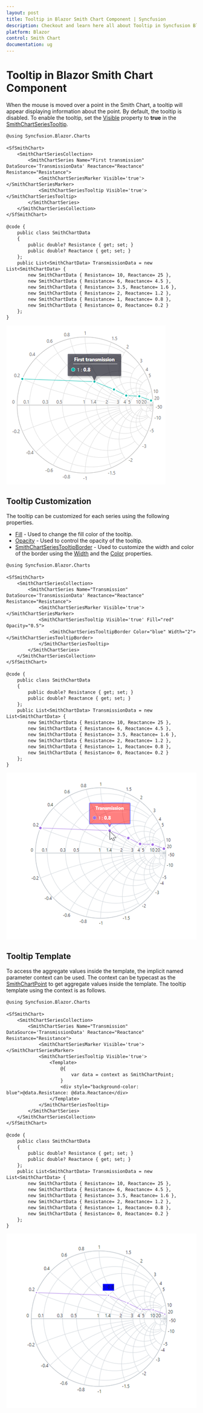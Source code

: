 ```yaml
---
layout: post
title: Tooltip in Blazor Smith Chart Component | Syncfusion
description: Checkout and learn here all about Tooltip in Syncfusion Blazor Smith Chart component and much more details.
platform: Blazor
control: Smith Chart
documentation: ug
---
```


# Tooltip in Blazor Smith Chart Component

When the mouse is moved over a point in the Smith Chart, a tooltip will appear displaying information about the point. By default, the tooltip is disabled. To enable the tooltip, set the [Visible](https://help.syncfusion.com/cr/blazor/Syncfusion.Blazor.Charts.SmithChartSeriesTooltip.html#Syncfusion_Blazor_Charts_SmithChartSeriesTooltip_Visible) property to **true** in the [SmithChartSeriesTooltip](https://help.syncfusion.com/cr/blazor/Syncfusion.Blazor.Charts.SmithChartSeriesTooltip.html#properties).

```cshtml
@using Syncfusion.Blazor.Charts

<SfSmithChart>
    <SmithChartSeriesCollection>
        <SmithChartSeries Name="First transmission" DataSource='TransmissionData' Reactance="Reactance" Resistance="Resistance">
            <SmithChartSeriesMarker Visible='true'></SmithChartSeriesMarker>
            <SmithChartSeriesTooltip Visible='true'></SmithChartSeriesTooltip>
        </SmithChartSeries>
    </SmithChartSeriesCollection>
</SfSmithChart>

@code {
    public class SmithChartData
    {
        public double? Resistance { get; set; }
        public double? Reactance { get; set; }
    };
    public List<SmithChartData> TransmissionData = new List<SmithChartData> {
        new SmithChartData { Resistance= 10, Reactance= 25 },
        new SmithChartData { Resistance= 6, Reactance= 4.5 },
        new SmithChartData { Resistance= 3.5, Reactance= 1.6 },
        new SmithChartData { Resistance= 2, Reactance= 1.2 },
        new SmithChartData { Resistance= 1, Reactance= 0.8 },
        new SmithChartData { Resistance= 0, Reactance= 0.2 }
    };
}
```

![Blazor Smith Chart with Tooltip](./images/Tooltip/blazor-smith-chart-tooltip.png)

## Tooltip Customization

The tooltip can be customized for each series using the following properties.

* [Fill](https://help.syncfusion.com/cr/blazor/Syncfusion.Blazor.Charts.SmithChartSeriesTooltip.html#Syncfusion_Blazor_Charts_SmithChartSeriesTooltip_Fill) - Used to change the fill color of the tooltip.
* [Opacity](https://help.syncfusion.com/cr/blazor/Syncfusion.Blazor.Charts.SmithChartSeriesTooltip.html#Syncfusion_Blazor_Charts_SmithChartSeriesTooltip_Opacity) - Used to control the opacity of the tooltip.
* [SmithChartSeriesTooltipBorder](https://help.syncfusion.com/cr/blazor/Syncfusion.Blazor.Charts.SmithChartSeriesTooltipBorder.html#properties) - Used to customize the width and color of the border using the [Width](https://help.syncfusion.com/cr/blazor/Syncfusion.Blazor.Charts.SmithChartCommonBorder.html#Syncfusion_Blazor_Charts_SmithChartCommonBorder_Width) and the [Color](https://help.syncfusion.com/cr/blazor/Syncfusion.Blazor.Charts.SmithChartCommonBorder.html#Syncfusion_Blazor_Charts_SmithChartCommonBorder_Color) properties.

```cshtml
@using Syncfusion.Blazor.Charts

<SfSmithChart>
    <SmithChartSeriesCollection>
        <SmithChartSeries Name="Transmission" DataSource='TransmissionData' Reactance="Reactance" Resistance="Resistance">
            <SmithChartSeriesMarker Visible='true'></SmithChartSeriesMarker>
            <SmithChartSeriesTooltip Visible='true' Fill="red" Opacity="0.5">
                <SmithChartSeriesTooltipBorder Color="blue" Width="2"></SmithChartSeriesTooltipBorder>
            </SmithChartSeriesTooltip>
        </SmithChartSeries>
    </SmithChartSeriesCollection>
</SfSmithChart>

@code {
    public class SmithChartData
    {
        public double? Resistance { get; set; }
        public double? Reactance { get; set; }
    };
    public List<SmithChartData> TransmissionData = new List<SmithChartData> {
        new SmithChartData { Resistance= 10, Reactance= 25 },
        new SmithChartData { Resistance= 6, Reactance= 4.5 },
        new SmithChartData { Resistance= 3.5, Reactance= 1.6 },
        new SmithChartData { Resistance= 2, Reactance= 1.2 },
        new SmithChartData { Resistance= 1, Reactance= 0.8 },
        new SmithChartData { Resistance= 0, Reactance= 0.2 }
    };
}
```

![Blazor Smith Chart with Custom Tooltip](./images/Tooltip/blazor-smith-chart-custom-tooltip.png)

## Tooltip Template

To access the aggregate values inside the template, the implicit named parameter context can be used. The context can be typecast as the [SmithChartPoint](https://help.syncfusion.com/cr/blazor/Syncfusion.Blazor.Charts.SmithChartPoint.html) to get aggregate values inside the template. The tooltip template using the context is as follows.

```cshtml
@using Syncfusion.Blazor.Charts

<SfSmithChart>
    <SmithChartSeriesCollection>
        <SmithChartSeries Name="Transmission" DataSource='TransmissionData' Reactance="Reactance" Resistance="Resistance">
            <SmithChartSeriesMarker Visible='true'></SmithChartSeriesMarker>
            <SmithChartSeriesTooltip Visible='true'>
                <Template>
                    @{
                        var data = context as SmithChartPoint;
                    }
                    <div style="background-color: blue">@data.Resistance: @data.Reactance</div>
                </Template>
            </SmithChartSeriesTooltip>
        </SmithChartSeries>
    </SmithChartSeriesCollection>
</SfSmithChart>

@code {
    public class SmithChartData
    {
        public double? Resistance { get; set; }
        public double? Reactance { get; set; }
    };
    public List<SmithChartData> TransmissionData = new List<SmithChartData> {
        new SmithChartData { Resistance= 10, Reactance= 25 },
        new SmithChartData { Resistance= 6, Reactance= 4.5 },
        new SmithChartData { Resistance= 3.5, Reactance= 1.6 },
        new SmithChartData { Resistance= 2, Reactance= 1.2 },
        new SmithChartData { Resistance= 1, Reactance= 0.8 },
        new SmithChartData { Resistance= 0, Reactance= 0.2 }
    };
}
```

![Blazor Smith Chart with Tooltip Template](./images/Tooltip/blazor-smith-chart-tooltip-template.png)